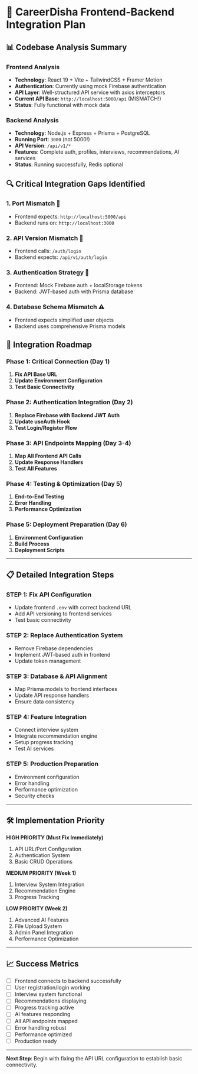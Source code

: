 # 🚀 CareerDisha Frontend-Backend Integration Plan

## 📊 Codebase Analysis Summary

### Frontend Analysis
- **Technology**: React 19 + Vite + TailwindCSS + Framer Motion
- **Authentication**: Currently using mock Firebase authentication
- **API Layer**: Well-structured API service with axios interceptors
- **Current API Base**: `http://localhost:5000/api` (MISMATCH!)
- **Status**: Fully functional with mock data

### Backend Analysis  
- **Technology**: Node.js + Express + Prisma + PostgreSQL
- **Running Port**: `3000` (not 5000!)
- **API Version**: `/api/v1/*`
- **Features**: Complete auth, profiles, interviews, recommendations, AI services
- **Status**: Running successfully, Redis optional

## 🔍 Critical Integration Gaps Identified

### 1. **Port Mismatch** 🚨
- Frontend expects: `http://localhost:5000/api`
- Backend runs on: `http://localhost:3000`

### 2. **API Version Mismatch** 🚨
- Frontend calls: `/auth/login`
- Backend expects: `/api/v1/auth/login`

### 3. **Authentication Strategy** 🚨
- Frontend: Mock Firebase auth + localStorage tokens
- Backend: JWT-based auth with Prisma database

### 4. **Database Schema Mismatch** ⚠️
- Frontend expects simplified user objects
- Backend uses comprehensive Prisma models

## 🎯 Integration Roadmap

### Phase 1: Critical Connection (Day 1)
1. **Fix API Base URL**
2. **Update Environment Configuration**
3. **Test Basic Connectivity**

### Phase 2: Authentication Integration (Day 2)
1. **Replace Firebase with Backend JWT Auth**
2. **Update useAuth Hook**
3. **Test Login/Register Flow**

### Phase 3: API Endpoints Mapping (Day 3-4)
1. **Map All Frontend API Calls**
2. **Update Response Handlers**
3. **Test All Features**

### Phase 4: Testing & Optimization (Day 5)
1. **End-to-End Testing**
2. **Error Handling**
3. **Performance Optimization**

### Phase 5: Deployment Preparation (Day 6)
1. **Environment Configuration**
2. **Build Process**
3. **Deployment Scripts**

---

## 📋 Detailed Integration Steps

### STEP 1: Fix API Configuration
- Update frontend `.env` with correct backend URL
- Add API versioning to frontend services
- Test basic connectivity

### STEP 2: Replace Authentication System
- Remove Firebase dependencies 
- Implement JWT-based auth in frontend
- Update token management

### STEP 3: Database & API Alignment
- Map Prisma models to frontend interfaces
- Update API response handlers
- Ensure data consistency

### STEP 4: Feature Integration
- Connect interview system
- Integrate recommendation engine
- Setup progress tracking
- Test AI services

### STEP 5: Production Preparation
- Environment configuration
- Error handling
- Performance optimization
- Security checks

---

## 🛠️ Implementation Priority

**HIGH PRIORITY (Must Fix Immediately)**
1. API URL/Port Configuration
2. Authentication System
3. Basic CRUD Operations

**MEDIUM PRIORITY (Week 1)**
1. Interview System Integration
2. Recommendation Engine
3. Progress Tracking

**LOW PRIORITY (Week 2)**
1. Advanced AI Features
2. File Upload System
3. Admin Panel Integration
4. Performance Optimization

---

## 📈 Success Metrics

- [ ] Frontend connects to backend successfully
- [ ] User registration/login working
- [ ] Interview system functional
- [ ] Recommendations displaying
- [ ] Progress tracking active
- [ ] AI features responding
- [ ] All API endpoints mapped
- [ ] Error handling robust
- [ ] Performance optimized
- [ ] Production ready

---

**Next Step**: Begin with fixing the API URL configuration to establish basic connectivity.